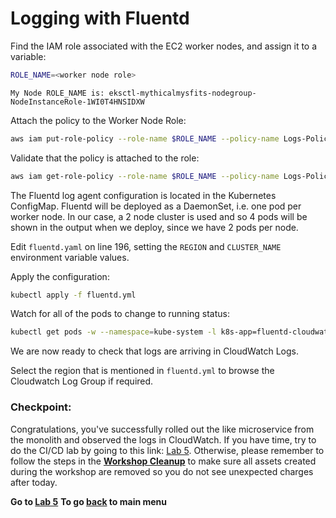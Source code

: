 # Logging with Fluentd

Find the IAM role associated with the EC2 worker nodes, and assign it to a variable:

```sh
ROLE_NAME=<worker node role>
```

```
My Node ROLE_NAME is: eksctl-mythicalmysfits-nodegroup-NodeInstanceRole-1WI0T4HNSIDXW
```

Attach the policy to the Worker Node Role:

```sh
aws iam put-role-policy --role-name $ROLE_NAME --policy-name Logs-Policy-For-Worker --policy-document file://k8s-logs-policy.json
```

Validate that the policy is attached to the role:

```sh
aws iam get-role-policy --role-name $ROLE_NAME --policy-name Logs-Policy-For-Worker
```

The Fluentd log agent configuration is located in the Kubernetes ConfigMap. Fluentd will be deployed as a DaemonSet, i.e. one pod per worker node. In our case, a 2 node cluster is used and so 4 pods will be shown in the output when we deploy, since we have 2 pods per node.

Edit `fluentd.yaml` on line 196, setting the `REGION` and `CLUSTER_NAME` environment variable values.

Apply the configuration:

```sh
kubectl apply -f fluentd.yml
```

Watch for all of the pods to change to running status:

```sh
kubectl get pods -w --namespace=kube-system -l k8s-app=fluentd-cloudwatch
```

We are now ready to check that logs are arriving in CloudWatch Logs.

Select the region that is mentioned in `fluentd.yml` to browse the Cloudwatch Log Group if required.

### Checkpoint:
Congratulations, you've successfully rolled out the like microservice from the monolith and observed the logs in CloudWatch.  If you have time, try to do the CI/CD lab by going to this link: [Lab 5](../Lab5/README.md). Otherwise, please remember to follow the steps  in the **[Workshop Cleanup](README.md#workshop-cleanup)** to make sure all assets created during the workshop are removed so you do not see unexpected charges after today.

**Go to [Lab 5](../Lab5/README.md)**
**To go [back](../README.md) to main menu**